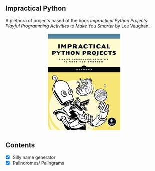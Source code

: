 ## Impractical Python
A plethora of projects based of the book *Impractical Python Projects: Playful Programming Activities to Make You Smarter* by Lee Vaughan.

<div align="center">

![book-img](impractical.png)

</div>

## Contents
* [x] Silly name generator
* [x] Palindromes/ Palingrams
